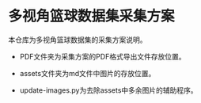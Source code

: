 # 多视角篮球数据集采集方案
本仓库为多视角篮球数据集的采集方案说明。

- PDF文件夹为采集方案的PDF格式导出文件存放位置。

- assets文件夹为md文件中图片的存放位置。

- update-images.py为去除assets中多余图片的辅助程序。
